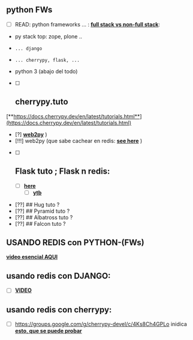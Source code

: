 ## python FWs

- [ ] READ: python frameworks ... : [**full stack vs non-full stack**](https://www.turing.com/blog/flask-vs-cherrypy-what-should-python-developers-choose/):


- py stack top: zope, plone ..
-     ... django
-     ... cherrypy, flask, ... 
- python 3 (abajo del todo)


- [ ] ## cherrypy.tuto

[**https://docs.cherrypy.dev/en/latest/tutorials.html**](https://docs.cherrypy.dev/en/latest/tutorials.html)


- [?] [**web2py**](http://www.web2py.com/) )
- [!!!] web2py (que sabe cachear en redis: [**see here**](http://www.web2py.com/books/default/chapter/41/13/recetas-de-implementacion) )
- [ ] ## Flask tuto ; Flask n redis: 
  - [ ] [**here**](https://github.com/underyx/flask-redis)
    - [ ] [**ytb**](https://www.youtube.com/watch?v=sgJZna1fJH4)
- [??] ## Hug tuto ?
- [??] ## Pyramid tuto ?
- [??] ## Albatross tuto ?
- [??] ## Falcon tuto ?


## USANDO REDIS con PYTHON-(FWs)

[**video esencial AQUI**](https://www.youtube.com/watch?v=s2OIQvDqASQ) 

## usando redis con DJANGO: 

- [ ] [**VIDEO**](https://www.youtube.com/watch?v=tJVNUYvjTUk) 

## usando redis con cherrypy: 

- [ ] https://groups.google.com/g/cherrypy-devel/c/4Ks8Ch4GPLo inidica [**esto, que se puede probar**](http://pypi.python.org/pypi/cherrys) 
